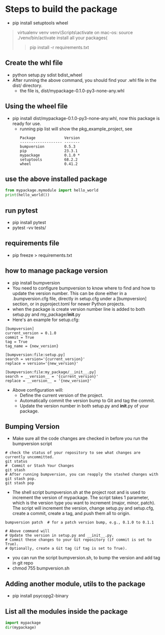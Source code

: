 # Steps to build the package
- pip install setuptools wheel
> virtualenv venv
> venv\Scripts\activate
> on mac-os: source ./venv/bin/activate
> install all your packages(
>> pip install -r requirements.txt 
## Create the whl file
- python setup.py sdist bdist_wheel
- After running the above command, you should find your .whl file in the dist/ directory.
  - the file is, dist/mypackage-0.1.0-py3-none-any.whl
## Using the wheel file
- pip install dist/mypackage-0.1.0-py3-none-any.whl, now this package is ready for use.
  - running pip list will show the pkg_example_project, see
    ```
    Package             Version
    ------------------- -------
    bumpversion         0.5.3
    pip                 23.3.1
    mypackage           0.1.0 *
    setuptools          68.2.2
    wheel               0.41.2
    ```
## use the above installed package
```python
from mypackage.mymodule import hello_world
print(hello_world())
```
## run pytest
- pip install pytest
- pytest -vv tests/

## requirements file
- pip freeze > requirements.txt

## how to manage package version
- pip install bumpversion
- You need to configure bumpversion to know where to find and how to update the version number.
This can be done either in a .bumpversion.cfg file, directly in setup.cfg under a [bumpversion] section, 
or in pyproject.toml for newer Python projects.
- when the package is create version number line is added to both setup.py and my_package/__init__.py
- Here's an example for setup.cfg:
```asciidoc
[bumpversion]
current_version = 0.1.0
commit = True
tag = True
tag_name = {new_version}

[bumpversion:file:setup.py]
search = version='{current_version}'
replace = version='{new_version}'

[bumpversion:file:my_package/__init__.py]
search = __version__ = '{current_version}'
replace = __version__ = '{new_version}'

```
- Above configuration will:
  - Define the current version of the project.
  - Automatically commit the version bump to Git and tag the commit.
  - Update the version number in both setup.py and __init__.py of your package.
## Bumping Version 
- Make sure all the code changes are checked in before you run the bumpversion script
```shell
# check the status of your repository to see what changes are currently uncommitted.
git status
#  Commit or Stash Your Changes
git stash
# After running bumpversion, you can reapply the stashed changes with git stash pop.
git stash pop
```
- The shell script bumpversion.sh at the project root and is used to increment the version of mypackage.
The script takes 1 parameter, which is the version type you want to increment (major, minor, patch).
The script will increment the version, change setup.py and setup.cfg, create a commit, create a tag, 
and push them all to origin.

```shell
bumpversion patch  # for a patch version bump, e.g., 0.1.0 to 0.1.1

# Above command will
# Update the version in setup.py and __init__.py.
# Commit these changes to your Git repository (if commit is set to True).
# Optionally, create a Git tag (if tag is set to True).
```
- you can run the script bumpversion.sh, to bump the version and add tag in git repo
- chmod 755 bumpversion.sh

## Adding another module, utils to the package
- pip install psycopg2-binary


## List all the modules inside the package
```python
import mypackage
dir(mypackage)
```